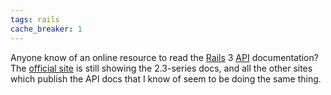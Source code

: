 ```yaml
---
tags: rails
cache_breaker: 1
---
```


Anyone know of an online resource to read the [Rails](/wiki/Rails) 3 [API](/wiki/API) documentation? The [official site](http://api.rubyonrails.org) is still showing the 2.3-series docs, and all the other sites which publish the API docs that I know of seem to be doing the same thing.
